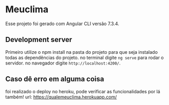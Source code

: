 # Meuclima

Esse projeto foi gerado com Angular CLI versão 7.3.4.

## Development server
Primeiro utilize o npm install na pasta do projeto para que seja instalado todas as dependências do projeto.
no terminal digite `ng serve` para rodar o servidor. no navegador digite `http://localhost:4200/`.

## Caso dê erro em alguma coisa

foi realizado o deploy no heroku, pode verificar as funcionalidades por lá também!
url: https://qualemeuclima.herokuapp.com/

